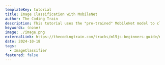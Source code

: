 ```yaml
---
templateKey: tutorial
title: Image Classification with MobileNet
author: The Coding Train
description: This tutorial uses the "pre-trained" MobileNet model to classify the content of an image.
keywords: (none)
image: ./image.png
externalLink: https://thecodingtrain.com/tracks/ml5js-beginners-guide/ml5/1-classification/image-classification
date: 2024-10-18
tags:
  - ImageClassifier
featured: false
---
```

